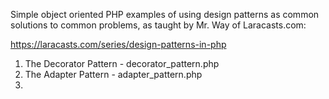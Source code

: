 Simple object oriented PHP examples of using design patterns as common solutions to common problems, as taught by Mr. Way of Laracasts.com:

https://laracasts.com/series/design-patterns-in-php

1. The Decorator Pattern - decorator_pattern.php
2. The Adapter Pattern - adapter_pattern.php
3. 